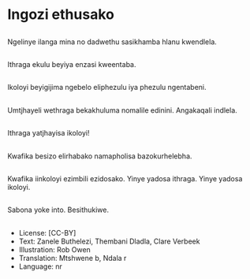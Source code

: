 # Ingozi ethusako

##
Ngelinye ilanga mina no
dadwethu sasikhamba
hlanu kwendlela.

##
Ithraga ekulu beyiya
enzasi kweentaba.

##
Ikoloyi beyigijima
ngebelo eliphezulu iya
phezulu ngentabeni.

##
Umtjhayeli wethraga
bekakhuluma nomalile
edinini.
Angakaqali indlela.

##
Ithraga yatjhayisa
ikoloyi!

##
Kwafika besizo
elirhabako namapholisa
bazokurhelebha.

##
Kwafika iinkoloyi
ezimbili ezidosako.
Yinye yadosa ithraga.
Yinye yadosa ikoloyi.

##
Sabona yoke into.
Besithukiwe.

##
* License: [CC-BY]
* Text: Zanele Buthelezi, Thembani Dladla, Clare Verbeek
* Illustration: Rob Owen
* Translation: Mtshwene b, Ndala r
* Language: nr
